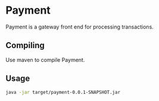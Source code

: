 # Payment

Payment is a gateway front end for processing transactions.

## Compiling

Use maven to compile Payment.

## Usage

```bash
java -jar target/payment-0.0.1-SNAPSHOT.jar
```
